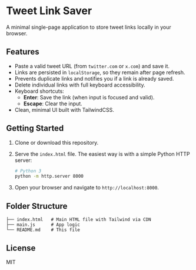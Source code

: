 # Tweet Link Saver

A minimal single-page application to store tweet links locally in your browser.

## Features

- Paste a valid tweet URL (from `twitter.com` or `x.com`) and save it.
- Links are persisted in `localStorage`, so they remain after page refresh.
- Prevents duplicate links and notifies you if a link is already saved.
- Delete individual links with full keyboard accessibility.
- Keyboard shortcuts:
  - **Enter**: Save the link (when input is focused and valid).
  - **Escape**: Clear the input.
- Clean, minimal UI built with TailwindCSS.

## Getting Started

1. Clone or download this repository.
2. Serve the `index.html` file. The easiest way is with a simple Python HTTP server:

   ```bash
   # Python 3
   python -m http.server 8000
   ```

3. Open your browser and navigate to `http://localhost:8000`.

## Folder Structure

```
├── index.html   # Main HTML file with Tailwind via CDN
├── main.js      # App logic
└── README.md    # This file
```

## License

MIT
